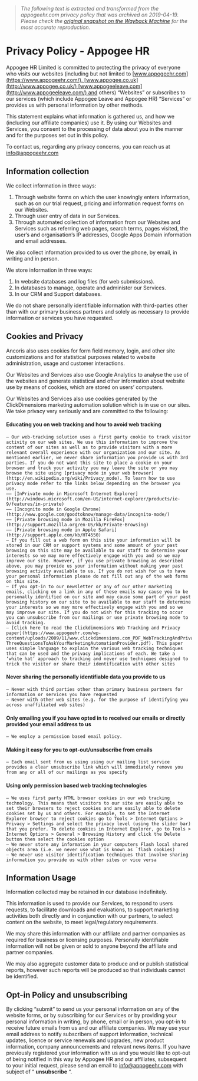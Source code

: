 > *The following text is extracted and transformed from the appogeehr.com privacy policy that was archived on 2019-04-19. Please check the [original snapshot on the Wayback Machine](https://web.archive.org/web/20190419235335id_/https%3A//www.appogeehr.com/privacy) for the most accurate reproduction.*

# Privacy Policy - Appogee HR

Appogee HR Limited is committed to protecting the privacy of everyone who visits our websites (including but not limited to [www.appogeehr.com](https://www.appogeehr.com/), [www.appogee.co.uk](http://www.appogee.co.uk/) [www.appogeeleave.com](http://www.appogeeleave.com/) and others) “Websites” or subscribes to our services (which include Appogee Leave and Appogee HR) “Services” or provides us with personal information by other methods.  

This statement explains what information is gathered us, and how we (including our affiliate companies) use it. By using our Websites and Services, you consent to the processing of data about you in the manner and for the purposes set out in this policy.

To contact us, regarding any privacy concerns, you can reach us at [info@appogeehr.com](mailto:info@appogeehr.com)

## **Information collection**

We collect information in three ways:

  1. Through website forms on which the user knowingly enters information, such as on our trial request, pricing and information request forms on our Websites.
  2. Through user entry of data in our Services.
  3. Through automated collection of information from our Websites and Services such as referring web pages, search terms, pages visited, the user’s and organisation’s IP addresses, Google Apps Domain information and email addresses.



We also collect information provided to us over the phone, by email, in writing and in person.

We store information in three ways:

  1. In website databases and log files (for web submissions).
  2. In databases to manage, operate and administer our Services.
  3. In our CRM and Support databases.



We do not share personally identifiable information with third-parties other than with our primary business partners and solely as necessary to provide information or services you have requested.

## **Cookies and Privacy**

Ancoris also uses cookies for form field memory, login, and other site customizations and for statistical purposes related to website administration, usage and customer interactions.

Our Websites and Services also use Google Analytics to analyse the use of the websites and generate statistical and other information about website use by means of cookies, which are stored on users’ computers.

Our Websites and Services also use cookies generated by the ClickDimensions marketing automation solution which is in use on our sites. We take privacy very seriously and are committed to the following:

#### Educating you on web tracking and how to avoid web tracking

    – Our web-tracking solution uses a first party cookie to track visitor activity on our web sites. We use this information to improve the content of our sites as well as to provide visitors with a more relevant overall experience with our organization and our site. As mentioned earlier, we never share information you provide us with 3rd parties. If you do not want this site to place a cookie on your browser and track your activity you may leave the site or you may browse the site using [privacy mode in your web browser](http://en.wikipedia.org/wiki/Privacy_mode). To learn how to use privacy mode refer to the links below depending on the browser you use.
    —– [InPrivate mode in Microsoft Internet Explorer](http://windows.microsoft.com/en-US/internet-explorer/products/ie-9/features/in-private)
    —– [Incognito mode in Google Chrome](http://www.google.com/goodtoknow/manage-data/incognito-mode/)
    —– [Private browsing mode in Mozilla FireFox](http://support.mozilla.org/en-US/kb/Private-Browsing)
    —– [Private browsing mode in Apple Safari](http://support.apple.com/kb/HT4550)
    – If you fill out a web form on this site your information will be stored in our CRM or support systems and some amount of your past browsing on this site may be available to our staff to determine your interests so we may more effectively engage with you and so we may improve our site. However, if you use private browsing as described above, you may provide us your information without making your past browsing activity available to us. If you do not wish for us to have your personal information please do not fill out any of the web forms on this site.
    – If you opt-in to our newsletter or any of our other marketing emails, clicking on a link in any of these emails may cause you to be personally identified on our site and may cause some part of your past browsing history on our site to be available to our staff to determine your interests so we may more effectively engage with you and so we may improve our site. If you do not wish for this tracking to occur you can unsubscribe from our mailings or use private browsing mode to avoid tracking.
    – [Click here to read the Clickdimensions Web Tracking and Privacy paper](https://www.appogeehr.com/wp-content/uploads/2009/11/www.clickdimensions.com_PDF_WebTrackingAndPrivacy-ThreeQuestionsToAskYourMarketingAutomationProvider.pdf). This paper uses simple language to explain the various web tracking techniques that can be used and the privacy implications of each. We take a ‘white hat’ approach to tracking and never use techniques designed to trick the visitor or share their identification with other sites

#### Never sharing the personally identifiable data you provide to us

    – Never with third parties other than primary business partners for information or services you have requested
    – Never with other web sites (e.g. for the purpose of identifying you across unaffiliated web sites)

#### Only emailing you if you have opted in to received our emails or directly provided your email address to us

    – We employ a permission based email policy.

#### Making it easy for you to opt-out/unsubscribe from emails

    – Each email sent from us using using our mailing list service provides a clear unsubscribe link which will immediately remove you from any or all of our mailings as you specify

#### Using only permission based web tracking technologies

    – We uses first party HTML browser cookies in our web tracking technology. This means that visitors to our site are easily able to set their browsers to reject cookies and are easily able to delete cookies set by us and others. For example, to set the Internet Explorer browser to reject cookies go to Tools > Internet Options > Privacy > Settings and select the privacy level (using the slider bar) that you prefer. To delete cookies in Internet Explorer, go to Tools > Internet Options > General > Browsing History and click the Delete button then select the cookies option
    – We never store any information in your computers Flash local shared objects area (i.e. we never use what is known as ˜flash cookies)
    – We never use visitor identification techniques that involve sharing information you provide us with other sites or vice versa

## Information Usage

Information collected may be retained in our database indefinitely.

This information is used to provide our Services, to respond to users requests, to facilitate downloads and evaluations, to support marketing activities both directly and in conjunction with our partners, to select content on the website, to meet legal/regulatory requirements.

We may share this information with our affiliate and partner companies as required for business or licensing purposes. Personally identifiable information will not be given or sold to anyone beyond the affiliate and partner companies.

We may also aggregate customer data to produce and or publish statistical reports, however such reports will be produced so that individuals cannot be identified. 

## Opt-in Policy and unsubscribing

By clicking “submit” to send us your personal information on any of the website forms, or by subscribing for our Services or by providing your personal information in writing, by phone, email or in person, you opt-in to receive future emails from us and our affiliate companies. We may use your email address to notify subscribers of support information, technical updates, licence or service renewals and upgrades, new product information, company announcements and relevant news items. If you have previously registered your information with us and you would like to opt-out of being notified in this way by Appogee HR and our affiliates, subsequent to your initial request, please send an email to [info@appogeehr.com](mailto:info@appogeehr.com) with subject of “ **unsubscribe** “.
